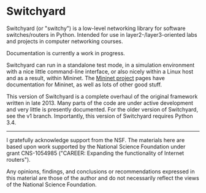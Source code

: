 Switchyard
==========

Switchyard (or "switchy") is a low-level networking library for software switches/routers in Python.  Intended for use in layer2-/layer3-oriented labs and projects in computer networking courses.

Documentation is currently a work in progress.

Switchyard can run in a standalone test mode, in a simulation environment with a nice little command-line interface, or also nicely within a Linux host and as a result, within Mininet.  The [Mininet project](http://www.mininet.org) pages have documentation for Mininet, as well as lots of other good stuff.

This version of Switchyard is a complete overhaul of the original framework written in late 2013.  Many parts of the code are under active development and very little is presently documented.  For the older version of Switchyard, see the v1 branch.  Importantly, this version of Switchyard requires Python 3.4.

----

I gratefully acknowledge support from the NSF.  The materials here are
based upon work supported by the National Science Foundation under
grant CNS-1054985 ("CAREER: Expanding the functionality of Internet
routers").

Any opinions, findings, and conclusions or recommendations expressed
in this material are those of the author and do not necessarily
reflect the views of the National Science Foundation.
